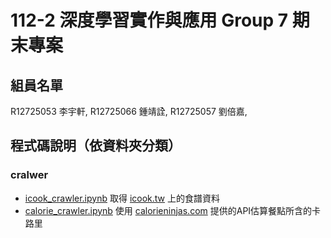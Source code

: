 # 112-2 深度學習實作與應用 Group 7 期末專案

## 組員名單
R12725053 李宇軒,
R12725066 鍾靖詮,
R12725057 劉倍嘉,

## 程式碼說明（依資料夾分類）

### cralwer
- [icook_crawler.ipynb](./crawler/icook_crawler.ipynb) 取得 [icook.tw](https://icook.tw) 上的食譜資料
- [calorie_crawler.ipynb](./crawler/calorie_crawler.ipynb) 使用 [calorieninjas.com](https://calorieninjas.com/api) 提供的API估算餐點所含的卡路里